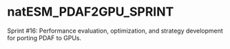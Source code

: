 # natESM_PDAF2GPU_SPRINT
Sprint #16: Performance evaluation, optimization, and strategy development for porting PDAF to GPUs.
